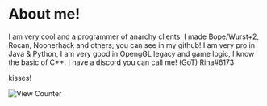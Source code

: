 # About me!

I am very cool and a programmer of anarchy clients, I made Bope/Wurst+2, Rocan, Noonerhack and others, you can see in my github!
I am very pro in Java & Python, I am very good in OpengGL legacy and game logic, I know the basic of C++.
I have a discord you can call me!
(GoT) Rina#6173

kisses!

<img src="https://komarev.com/ghpvc/?username=SirRina&style=flat-square" alt="View Counter"/>
